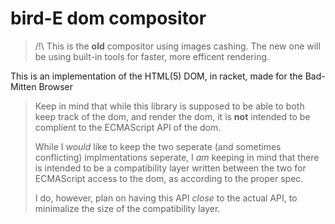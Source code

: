 # bird-E dom compositor

> /!\ This is the **old** compositor using images cashing. The new one will
> be using built-in tools for faster, more efficent rendering.

This is an implementation of the HTML(5) DOM, in racket, made for the
Bad-Mitten Browser

> Keep in mind that while this library is supposed to be able to both keep track
> of the dom, and render the dom, it is __not__ intended to be complient to the
> ECMAScript API of the dom.
> 
> While I _would_ like to keep the two seperate (and sometimes conflicting)
> implmentations seperate, I _am_ keeping in mind that there is intended to be a
> compatibility layer written between the two for ECMAScript access to the dom,
> as according to the proper spec.
> 
> I do, however, plan on having this API _close_ to the actual API, to
> minimalize the size of the compatibility layer.


